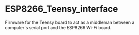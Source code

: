 # ESP8266_Teensy_interface
Firmware for the Teensy board to act as a middleman between a computer's serial port and the ESP8266 Wi-Fi board. 
